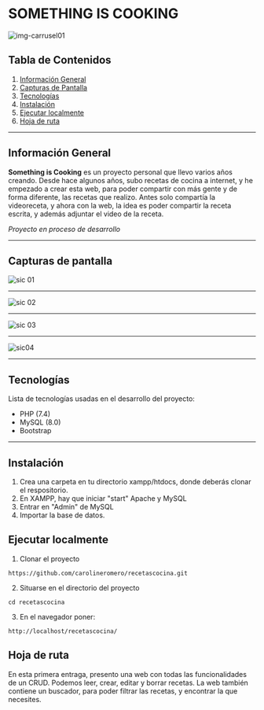 # SOMETHING IS COOKING
![img-carrusel01](https://user-images.githubusercontent.com/105285220/190730562-2d0b93fc-7a18-41f1-bc2e-48e316431743.jpg)

## Tabla de Contenidos
1. [Información General](#información-general)
2. [Capturas de Pantalla](#capturas-de-pantalla)
3. [Tecnologías](#tecnologías)
4. [Instalación](#instalación)
5. [Ejecutar localmente](#ejecutar-localmente)
6. [Hoja de ruta](#hoja-de-ruta)



***
## Información General

**Something is Cooking** es un proyecto personal que llevo varios años creando. Desde hace algunos años, subo recetas de cocina a internet, y he empezado a crear esta web, para poder compartir con más gente y de forma diferente, las recetas que realizo.
Antes solo compartía la videoreceta, y ahora con la web, la idea es poder compartir la receta escrita, y además adjuntar el video de la receta. 

*Proyecto en proceso de desarrollo*   

***

## Capturas de pantalla

![sic 01](https://user-images.githubusercontent.com/105285220/190771932-564af2ef-e095-44c1-9d7e-01916dd12d58.jpg)

***
![sic 02](https://user-images.githubusercontent.com/105285220/190772130-4a067683-91fe-4463-aebd-4e671449a6d5.png)

***
![sic 03](https://user-images.githubusercontent.com/105285220/190772199-79b1661b-c4cb-49be-917e-3c56022dfc62.png)
***
![sic04](https://user-images.githubusercontent.com/105285220/190772453-6db966c0-779b-465d-8395-deb1f7397c65.png)

***
## Tecnologías
Lista de tecnologías usadas en el desarrollo del proyecto:
* PHP (7.4)
* MySQL (8.0)
* Bootstrap



***
## Instalación

1. Crea una carpeta en tu directorio xampp/htdocs, donde deberás clonar el respositorio.
2. En XAMPP, hay que iniciar "start" Apache y MySQL
3. Entrar en "Admin" de MySQL
4. Importar la base de datos.

## Ejecutar localmente

1. Clonar el proyecto 
 ``` 
https://github.com/carolineromero/recetascocina.git
```
2. Situarse en el directorio del proyecto
 ``` 
cd recetascocina
```
3. En el navegador poner:
 ``` 
http://localhost/recetascocina/
```

## Hoja de ruta

En esta primera entraga, presento una web con todas las funcionalidades de un CRUD. Podemos leer, crear, editar y borrar recetas.
La web también contiene un buscador, para poder filtrar las recetas, y encontrar la que necesites. 

